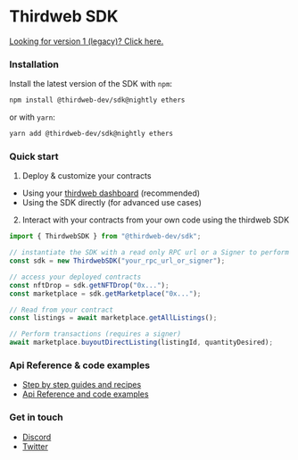 # Thirdweb SDK

[Looking for version 1 (legacy)? Click here.](https://github.com/thirdweb-dev/typescript-sdk/tree/v1)

### Installation

Install the latest version of the SDK with `npm`:

```bash
npm install @thirdweb-dev/sdk@nightly ethers
```
or with `yarn`:
```bash
yarn add @thirdweb-dev/sdk@nightly ethers
```

### Quick start

1. Deploy & customize your contracts

- Using your [thirdweb dashboard](https://thirdweb.com/dashboard) (recommended)
- Using the SDK directly (for advanced use cases)

2. Interact with your contracts from your own code using the thirdweb SDK

```javascript
import { ThirdwebSDK } from "@thirdweb-dev/sdk";

// instantiate the SDK with a read only RPC url or a Signer to perform transactions
const sdk = new ThirdwebSDK("your_rpc_url_or_signer");

// access your deployed contracts
const nftDrop = sdk.getNFTDrop("0x...");
const marketplace = sdk.getMarketplace("0x...");

// Read from your contract
const listings = await marketplace.getAllListings();

// Perform transactions (requires a signer)
await marketplace.buyoutDirectListing(listingId, quantityDesired);
```

### Api Reference & code examples

- [Step by step guides and recipes](https://portal.thirdweb.com)
- [Api Reference and code examples](https://typescript-docs.thirdweb.com)

### Get in touch

- [Discord](https://discord.gg/thirdweb)
- [Twitter](https://twitter.com/thirdweb_/)
